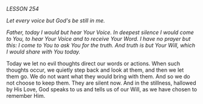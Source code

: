 *LESSON 254*

*Let every voice but God's be still in me.*

_Father, today I would but hear Your Voice. In deepest silence I would come to You, to hear Your Voice and to receive Your Word. I have no prayer but this: I come to You to ask You for the truth. And truth is but Your Will, which I would share with You today._

Today we let no evil thoughts direct our words or actions. When such thoughts occur, we quietly step back and look at them, and then we let them go. We do not want what they would bring with them. And so we do not choose to keep them. They are silent now. And in the stillness, hallowed by His Love, God speaks to us and tells us of our Will, as we have chosen to remember Him.